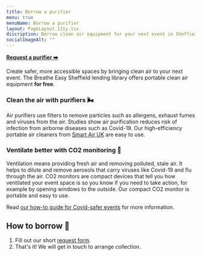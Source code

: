```yaml
---
title: Borrow a purifier
menu: true
menuName: Borrow a purifier
layout: PageLayout.11ty.tsx
discription: Borrow clean air equipment for your next event in Sheffield!
socialImageAlt: ""
---
```

**[Request a purifier ➡️](https://docs.google.com/forms/d/e/1FAIpQLSeanXmk0ittjkGM1WVJdtYa9gSr1cHUm6vWEA86ryCCAqgXGw/viewform)**

Create safer, more accessible spaces by bringing clean air to your next event.  The Breathe Easy Sheffield lending library offers portable clean air equipment **for free**.

### Clean the air with purifiers 🌬️

Air purifiers use filters to remove particles such as allergens, exhaust fumes and viruses from the air. Studies show air purification reduces risk of infection from airborne diseases such as Covid-19. Our high-efficiency portable air cleaners from [Smart Air UK](https://smartairfilters.com/uk/) are easy to use.

### Ventilate better with CO2 monitoring 🍃

Ventilation means providing fresh air and removing polluted, stale air. It helps to dilute and remove aerosols that carry viruses like Covid-19 and flu through the air. CO2 monitors are compact devices that tell you how ventilated your event space is so you know if you need to take action, for example by opening windows to the outside. Our compact CO2 monitor is portable and easy to use.

Read [our how-to guide for Covid-safer events](<>) for more information.

## How to borrow 🚀

1. Fill out our short [request form](https://docs.google.com/forms/d/e/1FAIpQLSeanXmk0ittjkGM1WVJdtYa9gSr1cHUm6vWEA86ryCCAqgXGw/viewform).
2. That's it! We will get in touch to arrange collection.
